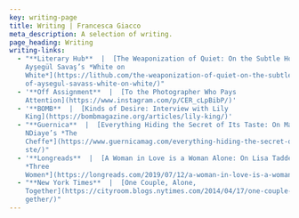 ```yaml
---
key: writing-page
title: Writing | Francesca Giacco
meta_description: A selection of writing.
page_heading: Writing
writing-links:
  - "**Literary Hub**  |  [The Weaponization of Quiet: On the Subtle Horror of
    Ayşegül Savaş’s *White on
    White*](https://lithub.com/the-weaponization-of-quiet-on-the-subtle-horror-\
    of-aysegul-savass-white-on-white/)"
  - '**Off Assignment**  |  [To the Photographer Who Pays
    Attention](https://www.instagram.com/p/CER_cLpBibP/)'
  - '**BOMB**  |  [Kinds of Desire: Interview with Lily
    King](https://bombmagazine.org/articles/lily-king/)'
  - "**Guernica**  |  [Everything Hiding the Secret of Its Taste: On Marie
    NDiaye’s *The
    Cheffe*](https://www.guernicamag.com/everything-hiding-the-secret-of-its-ta\
    ste/)"
  - '**Longreads**  |  [A Woman in Love is a Woman Alone: On Lisa Taddeo’s
    *Three
    Women*](https://longreads.com/2019/07/12/a-woman-in-love-is-a-woman-alone/)'
  - "**New York Times**  |  [One Couple, Alone,
    Together](https://cityroom.blogs.nytimes.com/2014/04/17/one-couple-alone-to\
    gether/)"
---
```

